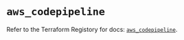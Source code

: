# `aws_codepipeline`

Refer to the Terraform Registory for docs: [`aws_codepipeline`](https://registry.terraform.io/providers/hashicorp/aws/5.26.0/docs/resources/codepipeline).
